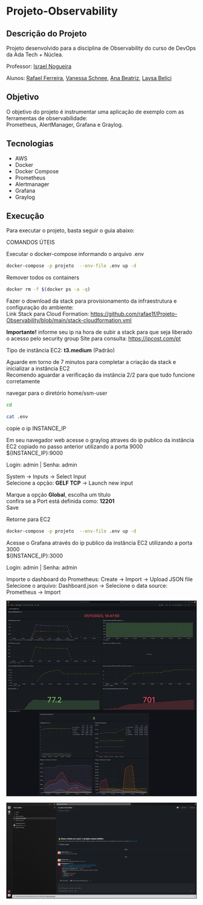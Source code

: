 # Projeto-Observability

## Descrição do Projeto
Projeto desenvolvido para a disciplina de Observability do curso de DevOps da Ada Tech + Núclea.

Professor: [Israel Nogueira](https://www.linkedin.com/in/israel-lnogueira/)

Alunos: [Rafael Ferreira](https://www.linkedin.com/in/rafae1f/), [Vanessa Schnee](https://www.linkedin.com/in/vanessa-schnee/), [Ana Beatriz](https://www.linkedin.com/in/ana-beatriz-ferraz-078420156/), [Laysa Belici](https://www.linkedin.com/in/laysabelici/)

## Objetivo
O objetivo do projeto é instrumentar uma aplicação de exemplo com as ferramentas de observabilidade:\
Prometheus, AlertManager, Grafana e Graylog.

## Tecnologias
- AWS
- Docker
- Docker Compose
- Prometheus
- Alertmanager
- Grafana
- Graylog

## Execução
Para executar o projeto, basta seguir o guia abaixo:

COMANDOS ÚTEIS

Executar o docker-compose informando o arquivo .env
```bash
docker-compose -p projeto  --env-file .env up -d
```
Remover todos os containers
```bash
docker rm -f $(docker ps -a -q)
```

Fazer o download da stack para provisionamento da infraestrutura e configuração do ambiente:\
Link Stack para Cloud Formation: https://github.com/rafae1f/Projeto-Observability/blob/main/stack-cloudformation.yml

**Importante!** informe seu ip na hora de subir a stack para que seja liberado o acesso pelo security group 
Site para consulta: https://ipcost.com/pt

Tipo de instância EC2: **t3.medium** (Padrão)

Aguarde em torno de 7 minutos para completar a criação da stack e inicializar a instância EC2\
Recomendo aguardar a verificação da instância 2/2 para que tudo funcione corretamente

navegar para o diretório home/ssm-user
```bash
cd
```
```bash
cat .env
```
copie o ip INSTANCE_IP

Em seu navegador web acesse o graylog atraves do ip publico da instância EC2 copiado no passo anterior utilizando a porta 9000\
${INSTANCE_IP}:9000

Login: admin | Senha: admin

System -> Inputs -> Select Input\
Selecione a opção: **GELF TCP** -> Launch new input

Marque a opção **Global**, escolha um título\
confira se a Port está definida como: **12201**\
Save

Retorne para EC2
```bash
docker-compose -p projeto  --env-file .env up -d
```

Acesse o Grafana através do ip publico da instância EC2 utilizando a porta 3000\
${INSTANCE_IP}:3000

Login: admin | Senha: admin

Importe o dashboard do Prometheus: Create -> Import -> Upload JSON file\
Selecione o arquivo: Dashboard.json -> Selecione o data source: Prometheus -> Import

![Dashboard V1](Dashboardv1.png)

![Alert Manager - Slack](AlertSlack.png)